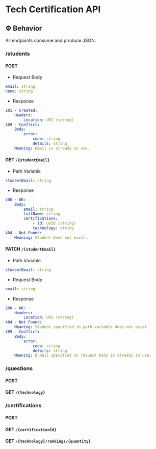 # Tech Certification API

## ⚙️ Behavior

All endpoints consume and produce JSON.

### /students

#### POST

- Request Body

```yaml
email: string
name: string
```

- Response

```yaml
201 - Created:
    Headers:
        Location: URI (string)
409 - Conflict:
    Body:
        error:
            code: string
            details: string
    Meaning: Email is already in use.
```

#### GET `/{studentEmail}`

- Path Variable

```yaml
studentEmail: string
```

- Response

```yaml
200 - OK:
    Body:
        email: string
        fullName: string
        certifications:
            - id: UUID (string)
            technology: string
404 - Not Found:
    Meaning: Student does not exist.
```

#### PATCH `/{studentEmail}`

- Path Variable

```yaml
studentEmail: string
```

- Request Body

```yaml
email: string
```

- Response

```yaml
200 - OK:
    Headers:
        Location: URI (string)
404 - Not Found:
    Meaning: Student specified in path variable does not exist.
409 - Conflict:
    Body:
        error:
            code: string
            details: string
    Meaning: E-mail specified in request body is already in use.
```

### /questions

#### POST

#### GET `/{technology}`

### /certifications

#### POST

#### GET `/{certificationId}`

#### GET `/{technology}/rankings/{quantity}`
